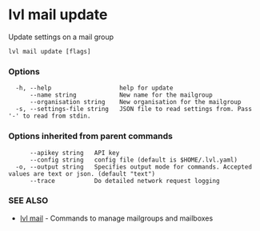 # lvl mail update

Update settings on a mail group

```
lvl mail update [flags]
```

### Options

```
  -h, --help                   help for update
      --name string            New name for the mailgroup
      --organisation string    New organisation for the mailgroup
  -s, --settings-file string   JSON file to read settings from. Pass '-' to read from stdin.
```

### Options inherited from parent commands

```
      --apikey string   API key
      --config string   config file (default is $HOME/.lvl.yaml)
  -o, --output string   Specifies output mode for commands. Accepted values are text or json. (default "text")
      --trace           Do detailed network request logging
```

### SEE ALSO

* [lvl mail](lvl_mail.md)	 - Commands to manage mailgroups and mailboxes


